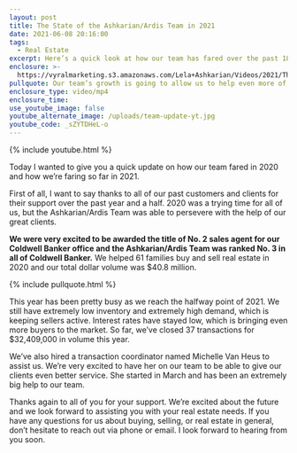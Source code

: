 ```yaml
---
layout: post
title: The State of the Ashkarian/Ardis Team in 2021
date: 2021-06-08 20:16:00
tags:
  - Real Estate
excerpt: Here’s a quick look at how our team has fared over the past 18 months.
enclosure: >-
  https://vyralmarketing.s3.amazonaws.com/Lela+Ashkarian/Videos/2021/The+State+of+the+Ashkarian+Ardis+Team+in+2021.mp4
pullquote: Our team’s growth is going to allow us to help even more of you.
enclosure_type: video/mp4
enclosure_time:
use_youtube_image: false
youtube_alternate_image: /uploads/team-update-yt.jpg
youtube_code: _sZYTDHeL-o
---
```

{% include youtube.html %}

Today I wanted to give you a quick update on how our team fared in 2020 and how we’re faring so far in 2021.

First of all, I want to say thanks to all of our past customers and clients for their support over the past year and a half. 2020 was a trying time for all of us, but the Ashkarian/Ardis Team was able to persevere with the help of our great clients.&nbsp;

**We were very excited to be awarded the title of No. 2 sales agent for our Coldwell Banker office and the Ashkarian/Ardis Team was ranked No. 3 in all of Coldwell Banker.** We helped 61 families buy and sell real estate in 2020 and our total dollar volume was $40.8 million.

{% include pullquote.html %}

This year has been pretty busy as we reach the halfway point of 2021. We still have extremely low inventory and extremely high demand, which is keeping sellers active. Interest rates have stayed low, which is bringing even more buyers to the market. So far, we’ve closed 37 transactions for $32,409,000 in volume this year.

We’ve also hired a transaction coordinator named Michelle Van Heus to assist us. We’re very excited to have her on our team to be able to give our clients even better service. She started in March and has been an extremely big help to our team.

Thanks again to all of you for your support. We’re excited about the future and we look forward to assisting you with your real estate needs. If you have any questions for us about buying, selling, or real estate in general, don’t hesitate to reach out via phone or email. I look forward to hearing from you soon.
